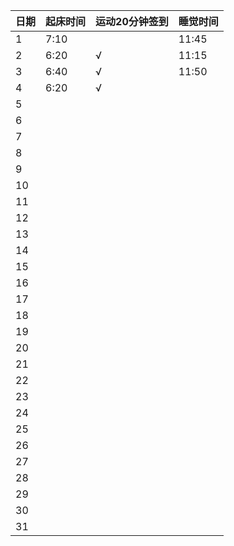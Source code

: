 日期|起床时间|运动20分钟签到|睡觉时间
:---------------|:---------------|:---------------|:---------------
1|7:10| |11:45|
2|6:20|√|11:15|
3|6:40|√|11:50|
4|6:20|√| |
5| | | |
6| | | |
7| | | |
8| | | |
9| | | |
10| | | |
11| | | |
12| | | |
13| | | |
14| | | |
15| | | |
16| | | |
17| | | |
18| | | |
19| | | |
20| | | |
21| | | |
22| | | |
23| | | |
24| | | |
25| | | |
26| | | |
27| | | |
28| | | |
29| | | |
30| | | |
31| | | |